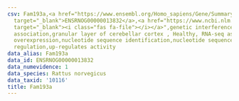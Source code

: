 ```yaml
---
csv: Fam193a,<a href="https://www.ensembl.org/Homo_sapiens/Gene/Summary?db=core;g=ENSRNOG00000013832"
  target="_blank">ENSRNOG00000013832</a>,<a href="https://www.ncbi.nlm.nih.gov/pubmed/30467350"
  target="_blank"><i class="fas fa-file"></i></a>",genetic interference,functional
  association,granular layer of cerebellar cortex , Healthy, RNA-seq assay, hsf-1
  overexpression,nucleotide sequence identification,nucleotide sequence identification,transcriptional
  regulation,up-regulates activity
data_alias: Fam193a
data_id: ENSRNOG00000013832
data_numevidence: 1
data_species: Rattus norvegicus
data_taxid: '10116'
title: Fam193a
---
```


